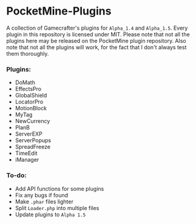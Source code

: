 # PocketMine-Plugins
A collection of Gamecrafter's plugins for `Alpha_1.4` and `Alpha_1.5`. Every plugin in this repository is licensed under
MIT. Please note that not all the plugins here may be released on the PocketMine plugin repository. Also note that not all the
plugins will work, for the fact that I don't always test them thoroughly.

### Plugins:
* DoMath
* EffectsPro
* GlobalShield
* LocatorPro
* MotionBlock
* MyTag
* NewCurrency
* PlanB
* ServerEXP
* ServerPopups
* SpreadFreeze
* TimeEdit
* iManager

### To-do:
* Add API functions for some plugins
* Fix any bugs if found
* Make `.phar` files lighter
* Split `Loader.php` into multiple files
* Update plugins to `Alpha 1.5`
